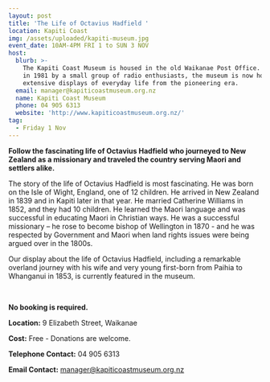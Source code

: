 ```yaml
---
layout: post
title: 'The Life of Octavius Hadfield '
location: Kapiti Coast
img: /assets/uploaded/kapiti-museum.jpg
event_date: 10AM-4PM FRI 1 to SUN 3 NOV
host:
  blurb: >-
    The Kapiti Coast Museum is housed in the old Waikanae Post Office. Started
    in 1981 by a small group of radio enthusiasts, the museum is now home to
    extensive displays of everyday life from the pioneering era. 
  email: manager@kapiticoastmuseum.org.nz
  name: Kapiti Coast Museum
  phone: 04 905 6313
  website: 'http://www.kapiticoastmuseum.org.nz/'
tag:
  - Friday 1 Nov
---
```

**Follow the fascinating life of Octavius Hadfield who journeyed to New Zealand as a missionary and traveled the country serving Maori and settlers alike.**

The story of the life of Octavius Hadfield is most fascinating. He was born on the Isle of Wight, England, one of 12 children. He arrived in New Zealand in 1839 and in Kapiti later in that year. He married Catherine Williams in 1852, and they had 10 children. He learned the Maori language and was successful in educating Maori in Christian ways. He was a successful missionary – he rose to become bishop of Wellington in 1870 - and he was respected by Government and Maori when land rights issues were being argued over in the 1800s.

Our display about the life of Octavius Hadfield, including a remarkable overland journey with his wife and very young first-born from Paihia to Whanganui in 1853, is currently featured in the museum.

<br>

**No booking is required.**

**Location:** 9 Elizabeth Street, Waikanae

**Cost:** Free - Donations are welcome.

**Telephone Contact:** 04 905 6313

**Email Contact:** manager@kapiticoastmuseum.org.nz
